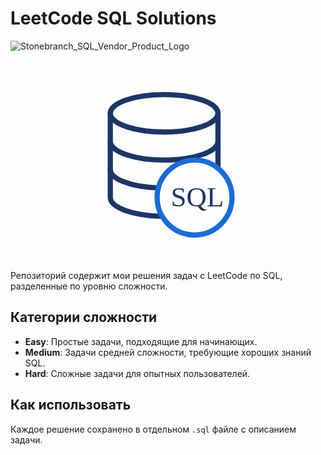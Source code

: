 # LeetCode SQL Solutions
![Stonebranch_SQL_Vendor_Product_Logo](https://github.com/user-attachments/assets/d39db275-889a-4aca-b556-172e1cae5ed6)<svg id="Ebene_1" data-name="Ebene 1" xmlns="http://www.w3.org/2000/svg" width="600" height="400" viewBox="0 0 600 400"><defs><style>.cls-1,.cls-2,.cls-3{fill:none;}.cls-1{stroke:#1b3668;}.cls-1,.cls-2{stroke-linecap:round;stroke-linejoin:round;stroke-width:9.91px;}.cls-2{stroke:#186cda;}.cls-4{isolation:isolate;font-size:53.5px;fill:#1b3668;font-family:AmpleSoft-Medium, AmpleSoft;font-weight:500;}</style></defs><ellipse class="cls-1" cx="292.62" cy="117.92" rx="102.54" ry="35.67"/><path class="cls-1" d="M395.17,222.69V117.92m-205.09,0v160.5c0,19.17,43.69,34.77,98.53,35.66"/><path class="cls-1" d="M395.17,171.42c0,19.61-45.92,35.66-102.55,35.66S190.08,191,190.08,171.42m91.4,88.72c-51.27-1.79-91.4-16.94-91.4-35.22"/><circle class="cls-2" cx="350.58" cy="278.42" r="71.33"/><rect class="cls-3" x="305.55" y="257.91" width="90.51" height="41.02"/><text class="cls-4" transform="translate(305.38 295.38)">SQL</text></svg>

Репозиторий содержит мои решения задач с LeetCode по SQL, разделенные по уровню сложности.

## Категории сложности
- **Easy**: Простые задачи, подходящие для начинающих.
- **Medium**: Задачи средней сложности, требующие хороших знаний SQL.
- **Hard**: Сложные задачи для опытных пользователей.

## Как использовать
Каждое решение сохранено в отдельном `.sql` файле с описанием задачи. 
